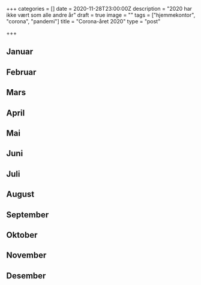+++
categories = []
date = 2020-11-28T23:00:00Z
description = "2020 har ikke vært som alle andre år"
draft = true
image = ""
tags = ["hjemmekontor", "corona", "pandemi"]
title = "Corona-året 2020"
type = "post"

+++
## Januar

## Februar

## Mars

## April

## Mai

## Juni

## Juli

## August

## September

## Oktober

## November

## Desember